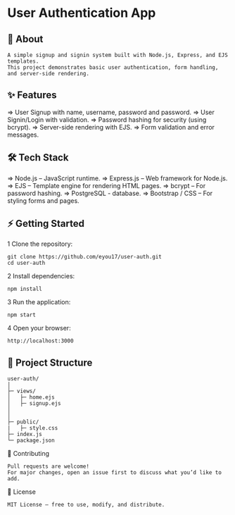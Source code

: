 #  User Authentication App

## 📖 About
    A simple signup and signin system built with Node.js, Express, and EJS templates. 
    This project demonstrates basic user authentication, form handling, and server-side rendering.

## ✨ Features

   => User Signup with name, username, password and password.
   => User Signin/Login with validation.
   => Password hashing for security (using bcrypt).
   => Server-side rendering with EJS.
   => Form validation and error messages.

## 🛠 Tech Stack

   => Node.js – JavaScript runtime.
   => Express.js – Web framework for Node.js.
   => EJS – Template engine for rendering HTML pages.
   => bcrypt – For password hashing.
   => PostgreSQL - database.
   => Bootstrap / CSS – For styling forms and pages.

## ⚡ Getting Started

  1 Clone the repository:
  
    git clone https://github.com/eyou17/user-auth.git
    cd user-auth

  2 Install dependencies:

    npm install

  3 Run the application:

    npm start

  4 Open your browser:

    http://localhost:3000
    

## 📂 Project Structure

    user-auth/
    │
    ├─ views/          
    │   ├─ home.ejs
    │   ├─ signup.ejs
    │   
    │
    ├─ public/ 
    |   ├─ style.css
    ├─ index.js          
    └─ package.json

🤝 Contributing

    Pull requests are welcome!
    For major changes, open an issue first to discuss what you’d like to add.

📜 License

    MIT License – free to use, modify, and distribute.

